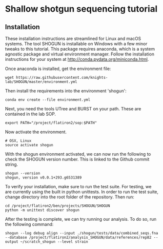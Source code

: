 Shallow shotgun sequencing tutorial
=======

## Installation
These installation instructions are streamlined for Linux and macOS systems. The tool SHOGUN is installable on Windows with a few minor tweaks to this tutorial. This package requires anaconda, which is a system agnostic package and virtual environment manager. Follow the installation instructions for your system at <http://conda.pydata.org/miniconda.html>.

Once anaconda is installed, get the environment file:

```
wget https://raw.githubusercontent.com/knights-lab/SHOGUN/master/environment.yml
```

Then install the requirements into the environment 'shogun':
```
conda env create --file environment.yml
```

Next, you need the tools UTree and BURST on your path. These are contained in the lab SOP.

```
export PATH="/project/flatiron2/sop:$PATH"
```

Now activate the environment.

```
# OSX, Linux
source activate shogun
```

With the shogun environment activated, we can now run the following to check the SHOGUN version number. This is linked to the Github commit string.

```
shogun --version
shogun, version v0.0.1+293.g6531389
```

To verify your installation, make sure to run the test suite. For testing, we are currently using the built in python unittests. In order to run the test suite, change directory into the root folder of the repository. Then run:

```
cd /project/flatiron2/ben/projects/SHOGUN/SHOGUN
python -m unittest discover shogun
```

After the testing is complete, we can try running our analysis. To do so, run the following command:

```
shogun --log debug align --input ./shogun/tests/data/combined_seqs.fna --database /project/flatiron2/analysis_SHOGUN/data/references/rep82 --output ~/scratch_shogun --level strain
```

